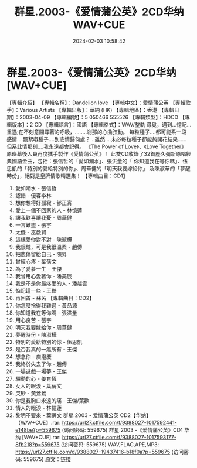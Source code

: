﻿---
title: 群星.2003-《爱情蒲公英》2CD华纳WAV+CUE
date: 2024-02-03 10:58:42
categories: WAV车载音乐、镜像
tags: 华语中文
---
# 群星.2003-《爱情蒲公英》2CD华纳[WAV+CUE]

【專輯介紹】
【專輯名稱】：Dandelion love
【專輯中文】：愛情蒲公英
【專輯歌手】：Various Artists
【專輯出版】：華納 (HK)
【專輯地區】：香港
【專輯日期】：2003-04-09
【專輯編號】：5 050466 555526
【專輯類型】：HDCD
【專輯版本】：2 CD
【專輯語言】：國語
【專輯格式】：WAV/整軌
尋覓，遇到...憶記...重遇;在不刻意間尋著的呼吸，........剎那的心曲弦動。
每粒種子....都可能系一段感情....飄絮嘅種子....到底情歸何處？
..雖然....未必每粒種子都能夠開花結果......但系此情那刻....我永遠都會記得。
《The Power of Love》、《Love Together》原班幕後人員再度攜手製作《愛情蒲公英》！
此雙CD收錄了32首歷久彌新原唱經典國語金曲，包括︰張信哲的「愛如潮水」、張洪量的「
你知道我在等你嗎」、伍思凱的「特別的愛給特別的你」、周華健的「明天我要嫁給你」
及陳淑華的「夢醒時份」，絕對是皇牌情歌精選集！
【專輯曲目：CD1】
01. 愛如潮水 - 張信哲
02. 認錯 - 優客李林
03. 想你想得好孤寂 - 邰正宵
04. 愛上一個不回家的人 - 林憶蓮
05. 讓我歡喜讓我憂 - 周華健
06. 一言難盡 - 張宇
07. 太傻 - 巫啟賢
08. 這樣愛你對不對 - 陳淑樺
09. 我很醜，可是我很溫柔 - 趙傳
10. 把悲傷留給自己 - 陳昇
11. 曾經心疼 - 葉蒨文
12. 為了愛夢一生 - 王傑
13. 我曾用心愛著你 - 潘美辰
14. 我是不是你最疼愛的人 - 潘越雲
15. 惦記這一些 - 王傑
16. 再回首 - 蘇芮
【專輯曲目：CD2】
01. 你怎麼捨得我難過 - 黃品源
02. 你知道我在等你嗎 - 張洪量
03. 用心良苦 - 張宇
04. 明天我要嫁給你 - 周華健
05. 夢醒時份 - 陳淑樺
06. 特別的愛給特別的你 - 伍思凱
07. 是否我真的一無所有 - 王傑
08. 想念你 - 庾澄慶
09. 我終於失去了你 - 趙傳
10. 一場遊戲一場夢 - 王傑
11. 驛動的心 - 姜育恆
12. 女人的眼淚 - 葉蒨文
13. 哭砂 - 黃鶯鶯
14. 你是我胸口永遠的痛 - 王傑/葉歡
15. 情人的眼淚 - 林憶蓮
16. 黎明不要來 - 葉蒨文
群星.2003 - 爱情蒲公英 CD2【华纳】【WAV+CUE】.rar: https://url27.ctfile.com/f/9388027-1017592441-e148be?p=559675
(访问密码: 559675)
群星.2003 -《爱情蒲公英》CD1 华纳 [WAV+CUE].rar: https://url27.ctfile.com/f/9388027-1017593177-8fb218?p=559675
(访问密码: 559675)
WAV,FLAC,APE,MP3: https://url27.ctfile.com/d/9388027-19437416-b18f0a?p=559675
(访问密码: 559675)
原文：[链接](https://blog.sina.com.cn/s/blog_1647c7e76010314ck.html)